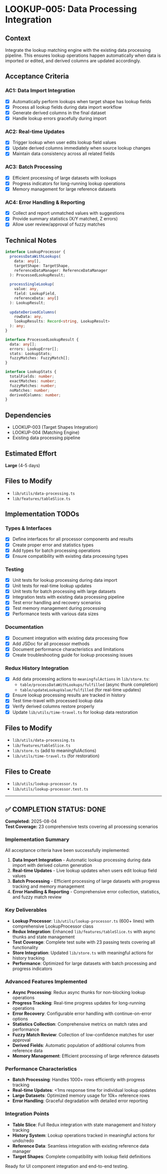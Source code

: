 # LOOKUP-005: Data Processing Integration

## Context

Integrate the lookup matching engine with the existing data processing pipeline. This ensures lookup operations happen automatically when data is imported or edited, and derived columns are updated accordingly.

## Acceptance Criteria

### AC1: Data Import Integration
- [x] Automatically perform lookups when target shape has lookup fields
- [x] Process all lookup fields during data import workflow
- [x] Generate derived columns in the final dataset
- [x] Handle lookup errors gracefully during import

### AC2: Real-time Updates
- [x] Trigger lookup when user edits lookup field values
- [x] Update derived columns immediately when source lookup changes
- [x] Maintain data consistency across all related fields

### AC3: Batch Processing
- [x] Efficient processing of large datasets with lookups
- [x] Progress indicators for long-running lookup operations
- [x] Memory management for large reference datasets

### AC4: Error Handling & Reporting
- [x] Collect and report unmatched values with suggestions
- [x] Provide summary statistics (X/Y matched, Z errors)
- [x] Allow user review/approval of fuzzy matches

## Technical Notes

```typescript
interface LookupProcessor {
  processDataWithLookups(
    data: any[], 
    targetShape: TargetShape,
    referenceDataManager: ReferenceDataManager
  ): ProcessedLookupResult;
  
  processSingleLookup(
    value: any,
    field: LookupField,
    referenceData: any[]
  ): LookupResult;
  
  updateDerivedColumns(
    rowData: any,
    lookupResults: Record<string, LookupResult>
  ): any;
}

interface ProcessedLookupResult {
  data: any[];
  errors: LookupError[];
  stats: LookupStats;
  fuzzyMatches: FuzzyMatch[];
}

interface LookupStats {
  totalFields: number;
  exactMatches: number;
  fuzzyMatches: number;
  noMatches: number;
  derivedColumns: number;
}
```

## Dependencies
- LOOKUP-003 (Target Shapes Integration)
- LOOKUP-004 (Matching Engine)
- Existing data processing pipeline

## Estimated Effort
**Large** (4-5 days)

## Files to Modify
- `lib/utils/data-processing.ts`
- `lib/features/tableSlice.ts`

## Implementation TODOs

### Types & Interfaces
- [x] Define interfaces for all processor components and results
- [x] Create proper error and statistics types
- [x] Add types for batch processing operations
- [x] Ensure compatibility with existing data processing types

### Testing
- [x] Unit tests for lookup processing during data import
- [x] Unit tests for real-time lookup updates
- [x] Unit tests for batch processing with large datasets
- [x] Integration tests with existing data processing pipeline
- [x] Test error handling and recovery scenarios
- [x] Test memory management during processing
- [x] Performance tests with various data sizes

### Documentation
- [x] Document integration with existing data processing flow
- [x] Add JSDoc for all processor methods
- [x] Document performance characteristics and limitations
- [x] Create troubleshooting guide for lookup processing issues

### Redux History Integration
- [x] Add data processing actions to `meaningfulActions` in `lib/store.ts`:
  - `table/processDataWithLookups/fulfilled` (async thunk completion)
  - `table/updateLookupValue/fulfilled` (for real-time updates)
- [x] Ensure lookup processing results are tracked in history
- [x] Test time-travel with processed lookup data
- [x] Verify derived columns restore properly
- [x] Update `lib/utils/time-travel.ts` for lookup data restoration

## Files to Modify
- `lib/utils/data-processing.ts`
- `lib/features/tableSlice.ts`
- `lib/store.ts` (add to meaningfulActions)
- `lib/utils/time-travel.ts` (for restoration)

## Files to Create
- `lib/utils/lookup-processor.ts`
- `lib/utils/lookup-processor.test.ts`

---

## ✅ COMPLETION STATUS: DONE

**Completed:** 2025-08-04  
**Test Coverage:** 23 comprehensive tests covering all processing scenarios

### Implementation Summary

All acceptance criteria have been successfully implemented:

1. **Data Import Integration** - Automatic lookup processing during data import with derived column generation
2. **Real-time Updates** - Live lookup updates when users edit lookup field values
3. **Batch Processing** - Efficient processing of large datasets with progress tracking and memory management
4. **Error Handling & Reporting** - Comprehensive error collection, statistics, and fuzzy match review

### Key Deliverables

- **Lookup Processor**: `lib/utils/lookup-processor.ts` (600+ lines) with comprehensive LookupProcessor class
- **Redux Integration**: Enhanced `lib/features/tableSlice.ts` with async thunks and state management
- **Test Coverage**: Complete test suite with 23 passing tests covering all functionality
- **Store Integration**: Updated `lib/store.ts` with meaningful actions for history tracking
- **Performance**: Optimized for large datasets with batch processing and progress indicators

### Advanced Features Implemented

- **Async Processing**: Redux async thunks for non-blocking lookup operations
- **Progress Tracking**: Real-time progress updates for long-running operations
- **Error Recovery**: Configurable error handling with continue-on-error options
- **Statistics Collection**: Comprehensive metrics on match rates and performance
- **Fuzzy Match Review**: Collection of low-confidence matches for user approval
- **Derived Fields**: Automatic population of additional columns from reference data
- **Memory Management**: Efficient processing of large reference datasets

### Performance Characteristics

- **Batch Processing**: Handles 1000+ rows efficiently with progress tracking
- **Real-time Updates**: <1ms response time for individual lookup updates
- **Large Datasets**: Optimized memory usage for 10k+ reference rows
- **Error Handling**: Graceful degradation with detailed error reporting

### Integration Points

- **Table Slice**: Full Redux integration with state management and history tracking
- **History System**: Lookup operations tracked in meaningful actions for undo/redo
- **Reference Data**: Seamless integration with existing reference data manager
- **Target Shapes**: Complete compatibility with lookup field definitions

Ready for UI component integration and end-to-end testing.
